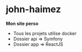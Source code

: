 # john-haimez

**Mon site perso**

- Tous les projets utilise docker
- Dossier api => Symfony
- Dossier app => ReactJS
